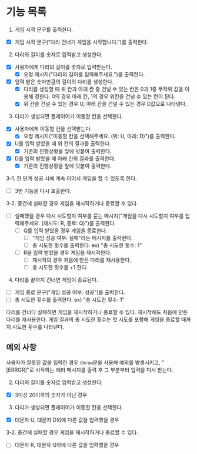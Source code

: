 # 기능 목록

1. 게임 시작 문구를 출력한다.

- [x] 게임 시작 문구("다리 건너기 게임을 시작합니다.")를 출력한다.

2. 다리의 길이를 숫자로 입력받고 생성한다.

- [x] 사용자에게 다리의 길이를 숫자로 입력받는다.
  - [x] 요청 메시지("다리의 길이를 입력해주세요.")를 출력한다.
- [x] 입력 받은 숫자만큼의 길이의 다리를 생성한다.
  - [x] 다리를 생성할 때 위 칸과 아래 칸 중 건널 수 있는 칸은 0과 1중 무작위 값을 이용해 정한다. 0의 경우 아래 칸, 1의 경우 위칸을 건널 수 있는 칸이 된다.
  - [x] 위 칸을 건널 수 있는 경우 U, 아래 칸을 건널 수 있는 경우 D값으로 나타낸다.

3. 다리가 생성되면 플레이어가 이동할 칸을 선택한다.

- [x] 사용자에게 이동할 칸을 선택받는다.
  - [x] 요청 메시지("이동할 칸을 선택해주세요. (위: U, 아래: D)")를 출력한다.
- [x] U를 입력 받았을 때 위 칸의 결과를 출력한다.
  - [x] 기존의 진행상황을 앞에 덧붙여 출력한다.
- [x] D를 입력 받았을 때 아래 칸의 결과를 출력한다.
  - [x] 기존의 진행상황을 앞에 덧붙여 출력한다.

3-1. 한 단계 성공 시에 계속 이어서 게임을 할 수 있도록 한다.

- [ ] 3번 기능을 다시 호출한다.

3-2. 중간에 실패할 경우 게임을 재시작하거나 종료할 수 있다.

- [ ] 실패했을 경우 다시 시도할지 여부를 묻는 메시지("게임을 다시 시도할지 여부를 입력해주세요. (재시도: R, 종료: Q)")를 출력한다.
  - [ ] Q를 입력 받았을 경우 게임을 종료한다.
    - [ ] "게임 성공 여부: 실패"라는 메시지를 출력한다.
    - [ ] 총 시도한 횟수를 출력한다. ex) "총 시도한 횟수: 1"
  - [ ] R을 입력 받았을 경우 게임을 재시작한다.
    - [ ] 재시작의 경우 처음에 만든 다리를 재사용한다.
    - [ ] 총 시도한 횟수를 +1 한다.

4. 다리를 끝까지 건너면 게임이 종료된다.

- [ ] 게임 종료 문구("게임 성공 여부: 성공")를 출력한다.
- [ ] 총 시도한 횟수를 출력한다. ex) "총 시도한 횟수: 1"

다리를 건너다 실패하면 게임을 재시작하거나 종료할 수 있다.
재시작해도 처음에 만든 다리를 재사용한다.
게임 결과의 총 시도한 횟수는 첫 시도를 포함해 게임을 종료할 때까지 시도한 횟수를 나타낸다.

## 예외 사항

사용자가 잘못된 값을 입력한 경우 `throw`문을 사용해 예외를 발생시키고, "[ERROR]"로 시작하는 에러 메시지를 출력 후 그 부분부터 입력을 다시 받는다.

2. 다리의 길이를 숫자로 입력받고 생성한다.

- [x] 3이상 20이하의 숫자가 아닌 경우

3. 다리가 생성되면 플레이어가 이동할 칸을 선택한다.

- [x] 대문자 U, 대문자 D외에 다른 값을 입력했을 경우

3-2. 중간에 실패할 경우 게임을 재시작하거나 종료할 수 있다.

- [ ] 대문자 R, 대문자 Q외에 다른 값을 입력했을 경우
